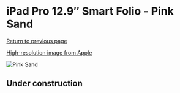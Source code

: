 # iPad Pro 12.9″ Smart Folio - Pink Sand

[Return to previous page](/ipad_pro4)

[High-resolution image from Apple](https://store.storeimages.cdn-apple.com/8756/as-images.apple.com/is/MXTA2?wid=4500&hei=4500&fmt=png)

<div style="width: 512px"><img src="/almost_uncompressed/MXTA2.webp" alt="Pink Sand"></div>

## Under construction
